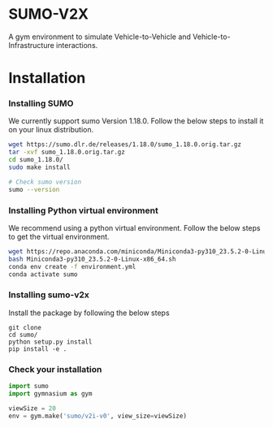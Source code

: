 # SUMO-V2X

A gym environment to simulate Vehicle-to-Vehicle and Vehicle-to-Infrastructure interactions.

# Installation

### Installing SUMO

We currently support sumo Version 1.18.0. Follow the below steps to install it on your linux distribution.
```bash
wget https://sumo.dlr.de/releases/1.18.0/sumo_1.18.0.orig.tar.gz
tar -xvf sumo_1.18.0.orig.tar.gz
cd sumo_1.18.0/
sudo make install

# Check sumo version
sumo --version
```

### Installing Python virtual environment

We recommend using a python virtual environment. Follow the below steps to get the virtual environment.

```bash
wget https://repo.anaconda.com/miniconda/Miniconda3-py310_23.5.2-0-Linux-x86_64.sh
bash Miniconda3-py310_23.5.2-0-Linux-x86_64.sh
conda env create -f environment.yml
conda activate sumo
```

### Installing sumo-v2x 

Install the package by following the below steps
```
git clone 
cd sumo/
python setup.py install
pip install -e .
```

### Check your installation

```python
import sumo
import gymnasium as gym

viewSize = 20
env = gym.make('sumo/v2i-v0', view_size=viewSize)
```